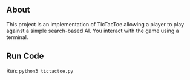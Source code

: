 ## About

This project is an implementation of TicTacToe allowing a player to play against a simple search-based AI. You interact with the game using a terminal.


## Run Code
Run: `python3 tictactoe.py`